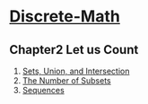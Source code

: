 # [Discrete-Math](https://cims.nyu.edu/~regev/teaching/discrete_math_fall_2005/dmbook.pdf)
## Chapter2 Let us Count
1. [Sets, Union, and Intersection](https://github.com/KingArthur0205/Discrete-Math/blob/main/Lecture%20notes%20by%20L%C3%A1szl%C3%B3%20Lov%C3%A1sz/Ch2%20Sets/%E3%80%90Discrete_Math%E3%80%91Day1.pdf)
2. [The Number of Subsets](https://github.com/KingArthur0205/Discrete-Math/blob/main/Lecture%20notes%20by%20L%C3%A1szl%C3%B3%20Lov%C3%A1sz/Ch2%20Sets/%E3%80%90Discrete_Math%E3%80%91Day_1(2).pdf)
3. [Sequences](https://github.com/KingArthur0205/Discrete-Math/blob/main/Lecture%20notes%20by%20L%C3%A1szl%C3%B3%20Lov%C3%A1sz/Ch2%20Sets/%E3%80%90Discrete_Math%E3%80%91Day2.pdf)
